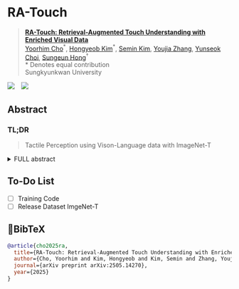 <!-- # KOALA: Self-Attention Matters in Knowledge Distillation of Latent Diffusion Models for Memory-Efficient and Fast Image Synthesis -->

# RA-Touch

> **[RA-Touch: Retrieval-Augmented Touch Understanding with Enriched Visual Data](https://arxiv.org/abs/2505.14270)**<br>
> [Yoorhim Cho](https://ofzlo.github.io/)<sup>\*</sup>, [Hongyeob Kim](https://redleaf-kim.github.io/)<sup>\*</sup>, [Semin Kim](https://sites.google.com/g.skku.edu/semin-kim), [Youjia Zhang](https://youjia-zhang.github.io/), [Yunseok Choi](https://choiyunseok.github.io/), [Sungeun Hong](https://www.csehong.com/)<sup>†</sup> <br>
> \* Denotes equal contribution <br>
> Sungkyunkwan University <br>

<a href="https://aim-skku.github.io/RA-Touch/"><img src="https://img.shields.io/static/v1?label=Project%20Page&message=Github&color=blue&logo=github-pages"></a> &ensp;
<a href="https://arxiv.org/abs/2505.14270"><img src="https://img.shields.io/static/v1?label=Paper&message=Arxiv:RA-Touch&color=red&logo=arxiv"></a> &ensp;

## Abstract
### TL;DR
> Tactile Perception using Vison-Language data with ImageNet-T
<details><summary>FULL abstract</summary>
Visuo-tactile perception aims to understand an object’s tactile properties, such as texture, softness, and rigidity. However, the field
remains underexplored because collecting tactile data is costly and labor-intensive. We observe that visually distinct objects can exhibit similar surface textures or material properties. For example, a leather sofa and a leather jacket have different appearances but share similar tactile properties. This implies that tactile understanding can be guided by material cues in visual data, even without direct tactile supervision. In this paper, we introduce RA-Touch, a retrieval-augmented framework that improves visuo-tactile perception by leveraging visual data enriched with tactile semantics. We carefully recaption a large-scale visual dataset with tactile-focused descriptions, enabling the model to access tactile semantics typically absent from conventional visual datasets. A key challenge remains in effectively utilizing these tactile-aware external descriptions. RATouch addresses this by retrieving visual-textual representations aligned with tactile inputs and integrating them to focus on relevant textural and material properties. By outperforming prior methods
on the TVL benchmark, our method demonstrates the potential of retrieval-based visual reuse for tactile understanding.
</details>

## To-Do List
- [ ] Training Code
- [ ] Release Dataset ImgeNet-T

## 📖BibTeX
```bibtex
@article{cho2025ra,
  title={RA-Touch: Retrieval-Augmented Touch Understanding with Enriched Visual Data},
  author={Cho, Yoorhim and Kim, Hongyeob and Kim, Semin and Zhang, Youjia and Choi, Yunseok and Hong, Sungeun},
  journal={arXiv preprint arXiv:2505.14270},
  year={2025}
}
```
